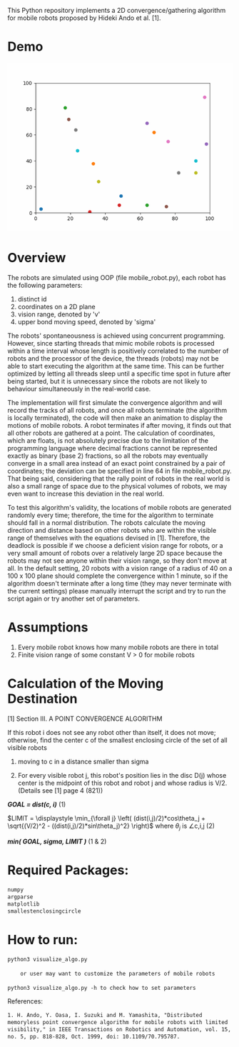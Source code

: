 This Python repository implements a 2D convergence/gathering algorithm for mobile robots proposed by Hideki Ando et al. [1].

# Demo 
![](https://github.com/HengZ121/Distributed-Points-Convergence/blob/main/demo.gif)

# Overview

The robots are simulated using OOP (file mobile_robot.py), each robot has the following parameters:
1. distinct id
2. coordinates on a 2D plane
3. vision range, denoted by 'v'
4. upper bond moving speed, denoted by 'sigma'

The robots' spontaneousness is achieved using concurrent programming. However, since starting threads that mimic mobile robots is processed within a time interval whose length is positively correlated to the number of robots and the processor of the device, the threads (robots) may not be able to start executing the algorithm at the same time. This can be further optimized by letting all threads sleep until a specific time spot in future after being started, but it is unnecessary since the robots are not likely to behaviour simultaneously in the real-world case. 

The implementation will first simulate the convergence algorithm and will record the tracks of all robots, and once all robots terminate (the algorithm is locally terminated), the code will then make an animation to display the motions of mobile robots. A robot terminates if after moving, it finds out that all other robots are gathered at a point. The calculation of coordinates, which are floats, is not absolutely precise due to the limitation of the programming language where decimal fractions cannot be represented exactly as binary (base 2) fractions, so all the robots may eventually converge in a small area instead of an exact point constrained by a pair of coordinates; the deviation can be specified in line 64 in file mobile_robot.py. That being said, considering that the rally point of robots in the real world is also a small range of space due to the physical volumes of robots, we may even want to increase this deviation in the real world.

To test this algorithm's validity, the locations of mobile robots are generated randomly every time; therefore, the time for the algorithm to terminate should fall in a normal distribution. The robots calculate the moving direction and distance based on other robots who are within the visible range of themselves with the equations devised in [1]. Therefore, the deadlock is possible if we choose a deficient vision range for robots, or a very small amount of robots over a relatively large 2D space because the robots may not see anyone within their vision range, so they don't move at all. In the default setting, 20 robots with a vision range of a radius of 40 on a 100 x 100 plane should complete the convergence within 1 minute, so if the algorithm doesn't terminate after a long time (they may never terminate with the current settings) please manually interrupt the script and try to run the script again or try another set of parameters.

# Assumptions

1. Every mobile robot knows how many mobile robots are there in total
2. Finite vision range of some constant V > 0 for mobile robots

# Calculation of the Moving Destination

[1] Section III. A POINT CONVERGENCE ALGORITHM

If this robot i does not see any robot other than itself, it does not move; otherwise, find the center c of the smallest enclosing circle of the set of all visible robots 
    
1. moving to c in a distance smaller than sigma
        
2. For every visible robot j, this robot's position lies in the disc D(j) whose center is the midpoint of this robot and robot j and whose radius is V/2. (Details see [1] page 4 (821))


***GOAL = dist(c, i)***  (1)

$LIMIT = \displaystyle \min_{\forall j} \left( (dist(i,j)/2)*cos\theta_j + \sqrt{(V/2)^2 - ((dist(i,j)/2)*sin\theta_j)^2}  \right)$  where $\theta_j$ is ∠c,i,j  (2)

***min( GOAL, sigma, LIMIT )***  (1 & 2)


# Required Packages:
    numpy
    argparse
    matplotlib
    smallestenclosingcircle

# How to run:

    python3 visualize_algo.py

        or user may want to customize the parameters of mobile robots

    python3 visualize_algo.py -h to check how to set parameters

References:

    1. H. Ando, Y. Oasa, I. Suzuki and M. Yamashita, "Distributed memoryless point convergence algorithm for mobile robots with limited visibility," in IEEE Transactions on Robotics and Automation, vol. 15, no. 5, pp. 818-828, Oct. 1999, doi: 10.1109/70.795787.
